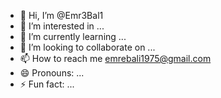 - 👋 Hi, I’m @Emr3Bal1
- 👀 I’m interested in ...
- 🌱 I’m currently learning ...
- 💞️ I’m looking to collaborate on ...
- 📫 How to reach me emrebali1975@gmail.com
- 😄 Pronouns: ...
- ⚡ Fun fact: ...

<!---
Emr3Bal1/Emr3Bal1 is a ✨ special ✨ repository because its `README.md` (this file) appears on your GitHub profile.
You can click the Preview link to take a look at your changes.
--->
